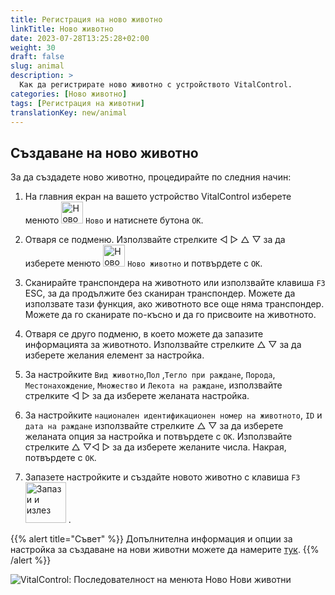 ```yaml
---
title: Регистрация на ново животно
linkTitle: Ново животно
date: 2023-07-28T13:25:28+02:00
weight: 30
draft: false
slug: animal
description: >
  Как да регистрирате ново животно с устройството VitalControl.
categories: [Ново животно]
tags: [Регистрация на животни]
translationKey: new/animal
---
```

## Създаване на ново животно

За да създадете ново животно, процедирайте по следния начин:

1. На главния екран на вашето устройство VitalControl изберете менюто <img src="/icons/main/new-animal.svg" width="35" align="bottom" alt="Ново животно" /> `Ново` и натиснете бутона `OK`.

2. Отваря се подменю. Използвайте стрелките ◁ ▷ △ ▽ за да изберете менюто <img src="/icons/main/new-animal.svg" width="35" align="bottom" alt="Ново животно" /> `Ново животно` и потвърдете с `OK`.

3. Сканирайте транспондера на животното или използвайте клавиша `F3` ESC, за да продължите без сканиран транспондер. Можете да използвате тази функция, ако животното все още няма транспондер. Можете да го сканирате по-късно и да го присвоите на животното.

4. Отваря се друго подменю, в което можете да запазите информацията за животното. Използвайте стрелките △ ▽ за да изберете желания елемент за настройка.

5. За настройките `Вид животно`,`Пол` ,`Тегло при раждане`, `Порода`, `Местонахождение`, `Множество` и `Лекота на раждане`, използвайте стрелките ◁ ▷ за да изберете желаната настройка.

6. За настройките `национален идентификационен номер на животното`, `ID` и `дата на раждане` използвайте стрелките △ ▽ за да изберете желаната опция за настройка и потвърдете с `OK`. Използвайте стрелките △ ▽◁ ▷ за да изберете желаните числа. Накрая, потвърдете с `OK`.

7. Запазете настройките и създайте новото животно с клавиша `F3` &nbsp;<img src="/icons/footer/save_exit.svg" width="65" align="bottom" alt="Запази и излез" />&nbsp;.

{{% alert title="Съвет" %}}
Допълнителна информация и опции за настройка за създаване на нови животни можете да намерите [тук](../../settings/animal-registration/).
{{% /alert %}}

   ![VitalControl: Последователност на менюта Ново Нови животни](../images/new.png "Създаване на ново животно")
